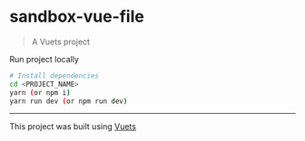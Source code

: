 # sandbox-vue-file
> A Vuets project

Run project locally
```bash
# Install dependencies
cd <PROJECT_NAME>
yarn (or npm i)
yarn run dev (or npm run dev)
```

---

This project was built using [Vuets](https://github.com/AkiraLaine/Vuets)